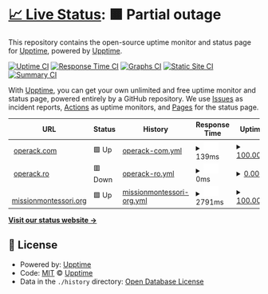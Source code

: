 # [📈 Live Status](https://demo.upptime.js.org): <!--live status--> **🟧 Partial outage**

This repository contains the open-source uptime monitor and status page for [Upptime](https://upptime.js.org), powered by [Upptime](https://github.com/upptime/upptime).

[![Uptime CI](https://github.com/upptime/upptime/workflows/Uptime%20CI/badge.svg)](https://github.com/upptime/upptime/actions?query=workflow%3A%22Uptime+CI%22)
[![Response Time CI](https://github.com/upptime/upptime/workflows/Response%20Time%20CI/badge.svg)](https://github.com/upptime/upptime/actions?query=workflow%3A%22Response+Time+CI%22)
[![Graphs CI](https://github.com/upptime/upptime/workflows/Graphs%20CI/badge.svg)](https://github.com/upptime/upptime/actions?query=workflow%3A%22Graphs+CI%22)
[![Static Site CI](https://github.com/upptime/upptime/workflows/Static%20Site%20CI/badge.svg)](https://github.com/upptime/upptime/actions?query=workflow%3A%22Static+Site+CI%22)
[![Summary CI](https://github.com/upptime/upptime/workflows/Summary%20CI/badge.svg)](https://github.com/upptime/upptime/actions?query=workflow%3A%22Summary+CI%22)

With [Upptime](https://upptime.js.org), you can get your own unlimited and free uptime monitor and status page, powered entirely by a GitHub repository. We use [Issues](https://github.com/upptime/upptime/issues) as incident reports, [Actions](https://github.com/upptime/upptime/actions) as uptime monitors, and [Pages](https://demo.upptime.js.org) for the status page.

<!--start: status pages-->
<!-- This summary is generated by Upptime (https://github.com/upptime/upptime) -->
<!-- Do not edit this manually, your changes will be overwritten -->
<!-- prettier-ignore -->
| URL | Status | History | Response Time | Uptime |
| --- | ------ | ------- | ------------- | ------ |
| <img alt="" src="https://icons.duckduckgo.com/ip3/operack.com.ico" height="13"> [operack.com](https://operack.com) | 🟩 Up | [operack-com.yml](https://github.com/mdomocos/test-monitoring/commits/HEAD/history/operack-com.yml) | <details><summary><img alt="Response time graph" src="./graphs/operack-com/response-time-week.png" height="20"> 139ms</summary><br><a href="https://upptime.github.io/upptime/history/operack-com"><img alt="Response time 139" src="https://img.shields.io/endpoint?url=https%3A%2F%2Fraw.githubusercontent.com%2Fmdomocos%2Ftest-monitoring%2FHEAD%2Fapi%2Foperack-com%2Fresponse-time.json"></a><br><a href="https://upptime.github.io/upptime/history/operack-com"><img alt="24-hour response time 132" src="https://img.shields.io/endpoint?url=https%3A%2F%2Fraw.githubusercontent.com%2Fmdomocos%2Ftest-monitoring%2FHEAD%2Fapi%2Foperack-com%2Fresponse-time-day.json"></a><br><a href="https://upptime.github.io/upptime/history/operack-com"><img alt="7-day response time 139" src="https://img.shields.io/endpoint?url=https%3A%2F%2Fraw.githubusercontent.com%2Fmdomocos%2Ftest-monitoring%2FHEAD%2Fapi%2Foperack-com%2Fresponse-time-week.json"></a><br><a href="https://upptime.github.io/upptime/history/operack-com"><img alt="30-day response time 139" src="https://img.shields.io/endpoint?url=https%3A%2F%2Fraw.githubusercontent.com%2Fmdomocos%2Ftest-monitoring%2FHEAD%2Fapi%2Foperack-com%2Fresponse-time-month.json"></a><br><a href="https://upptime.github.io/upptime/history/operack-com"><img alt="1-year response time 139" src="https://img.shields.io/endpoint?url=https%3A%2F%2Fraw.githubusercontent.com%2Fmdomocos%2Ftest-monitoring%2FHEAD%2Fapi%2Foperack-com%2Fresponse-time-year.json"></a></details> | <details><summary><a href="https://upptime.github.io/upptime/history/operack-com">100.00%</a></summary><a href="https://upptime.github.io/upptime/history/operack-com"><img alt="All-time uptime 99.93%" src="https://img.shields.io/endpoint?url=https%3A%2F%2Fraw.githubusercontent.com%2Fmdomocos%2Ftest-monitoring%2FHEAD%2Fapi%2Foperack-com%2Fuptime.json"></a><br><a href="https://upptime.github.io/upptime/history/operack-com"><img alt="24-hour uptime 100.00%" src="https://img.shields.io/endpoint?url=https%3A%2F%2Fraw.githubusercontent.com%2Fmdomocos%2Ftest-monitoring%2FHEAD%2Fapi%2Foperack-com%2Fuptime-day.json"></a><br><a href="https://upptime.github.io/upptime/history/operack-com"><img alt="7-day uptime 100.00%" src="https://img.shields.io/endpoint?url=https%3A%2F%2Fraw.githubusercontent.com%2Fmdomocos%2Ftest-monitoring%2FHEAD%2Fapi%2Foperack-com%2Fuptime-week.json"></a><br><a href="https://upptime.github.io/upptime/history/operack-com"><img alt="30-day uptime 99.93%" src="https://img.shields.io/endpoint?url=https%3A%2F%2Fraw.githubusercontent.com%2Fmdomocos%2Ftest-monitoring%2FHEAD%2Fapi%2Foperack-com%2Fuptime-month.json"></a><br><a href="https://upptime.github.io/upptime/history/operack-com"><img alt="1-year uptime 99.93%" src="https://img.shields.io/endpoint?url=https%3A%2F%2Fraw.githubusercontent.com%2Fmdomocos%2Ftest-monitoring%2FHEAD%2Fapi%2Foperack-com%2Fuptime-year.json"></a></details>
| <img alt="" src="https://icons.duckduckgo.com/ip3/operack.ro.ico" height="13"> [operack.ro](https://operack.ro) | 🟥 Down | [operack-ro.yml](https://github.com/mdomocos/test-monitoring/commits/HEAD/history/operack-ro.yml) | <details><summary><img alt="Response time graph" src="./graphs/operack-ro/response-time-week.png" height="20"> 0ms</summary><br><a href="https://upptime.github.io/upptime/history/operack-ro"><img alt="Response time 0" src="https://img.shields.io/endpoint?url=https%3A%2F%2Fraw.githubusercontent.com%2Fmdomocos%2Ftest-monitoring%2FHEAD%2Fapi%2Foperack-ro%2Fresponse-time.json"></a><br><a href="https://upptime.github.io/upptime/history/operack-ro"><img alt="24-hour response time 0" src="https://img.shields.io/endpoint?url=https%3A%2F%2Fraw.githubusercontent.com%2Fmdomocos%2Ftest-monitoring%2FHEAD%2Fapi%2Foperack-ro%2Fresponse-time-day.json"></a><br><a href="https://upptime.github.io/upptime/history/operack-ro"><img alt="7-day response time 0" src="https://img.shields.io/endpoint?url=https%3A%2F%2Fraw.githubusercontent.com%2Fmdomocos%2Ftest-monitoring%2FHEAD%2Fapi%2Foperack-ro%2Fresponse-time-week.json"></a><br><a href="https://upptime.github.io/upptime/history/operack-ro"><img alt="30-day response time 0" src="https://img.shields.io/endpoint?url=https%3A%2F%2Fraw.githubusercontent.com%2Fmdomocos%2Ftest-monitoring%2FHEAD%2Fapi%2Foperack-ro%2Fresponse-time-month.json"></a><br><a href="https://upptime.github.io/upptime/history/operack-ro"><img alt="1-year response time 0" src="https://img.shields.io/endpoint?url=https%3A%2F%2Fraw.githubusercontent.com%2Fmdomocos%2Ftest-monitoring%2FHEAD%2Fapi%2Foperack-ro%2Fresponse-time-year.json"></a></details> | <details><summary><a href="https://upptime.github.io/upptime/history/operack-ro">0.00%</a></summary><a href="https://upptime.github.io/upptime/history/operack-ro"><img alt="All-time uptime 0.00%" src="https://img.shields.io/endpoint?url=https%3A%2F%2Fraw.githubusercontent.com%2Fmdomocos%2Ftest-monitoring%2FHEAD%2Fapi%2Foperack-ro%2Fuptime.json"></a><br><a href="https://upptime.github.io/upptime/history/operack-ro"><img alt="24-hour uptime 0.00%" src="https://img.shields.io/endpoint?url=https%3A%2F%2Fraw.githubusercontent.com%2Fmdomocos%2Ftest-monitoring%2FHEAD%2Fapi%2Foperack-ro%2Fuptime-day.json"></a><br><a href="https://upptime.github.io/upptime/history/operack-ro"><img alt="7-day uptime 0.00%" src="https://img.shields.io/endpoint?url=https%3A%2F%2Fraw.githubusercontent.com%2Fmdomocos%2Ftest-monitoring%2FHEAD%2Fapi%2Foperack-ro%2Fuptime-week.json"></a><br><a href="https://upptime.github.io/upptime/history/operack-ro"><img alt="30-day uptime 0.00%" src="https://img.shields.io/endpoint?url=https%3A%2F%2Fraw.githubusercontent.com%2Fmdomocos%2Ftest-monitoring%2FHEAD%2Fapi%2Foperack-ro%2Fuptime-month.json"></a><br><a href="https://upptime.github.io/upptime/history/operack-ro"><img alt="1-year uptime 0.00%" src="https://img.shields.io/endpoint?url=https%3A%2F%2Fraw.githubusercontent.com%2Fmdomocos%2Ftest-monitoring%2FHEAD%2Fapi%2Foperack-ro%2Fuptime-year.json"></a></details>
| <img alt="" src="https://icons.duckduckgo.com/ip3/missionmontessori.org.ico" height="13"> [missionmontessori.org](https://missionmontessori.org) | 🟩 Up | [missionmontessori-org.yml](https://github.com/mdomocos/test-monitoring/commits/HEAD/history/missionmontessori-org.yml) | <details><summary><img alt="Response time graph" src="./graphs/missionmontessori-org/response-time-week.png" height="20"> 2791ms</summary><br><a href="https://upptime.github.io/upptime/history/missionmontessori-org"><img alt="Response time 2668" src="https://img.shields.io/endpoint?url=https%3A%2F%2Fraw.githubusercontent.com%2Fmdomocos%2Ftest-monitoring%2FHEAD%2Fapi%2Fmissionmontessori-org%2Fresponse-time.json"></a><br><a href="https://upptime.github.io/upptime/history/missionmontessori-org"><img alt="24-hour response time 2533" src="https://img.shields.io/endpoint?url=https%3A%2F%2Fraw.githubusercontent.com%2Fmdomocos%2Ftest-monitoring%2FHEAD%2Fapi%2Fmissionmontessori-org%2Fresponse-time-day.json"></a><br><a href="https://upptime.github.io/upptime/history/missionmontessori-org"><img alt="7-day response time 2791" src="https://img.shields.io/endpoint?url=https%3A%2F%2Fraw.githubusercontent.com%2Fmdomocos%2Ftest-monitoring%2FHEAD%2Fapi%2Fmissionmontessori-org%2Fresponse-time-week.json"></a><br><a href="https://upptime.github.io/upptime/history/missionmontessori-org"><img alt="30-day response time 2668" src="https://img.shields.io/endpoint?url=https%3A%2F%2Fraw.githubusercontent.com%2Fmdomocos%2Ftest-monitoring%2FHEAD%2Fapi%2Fmissionmontessori-org%2Fresponse-time-month.json"></a><br><a href="https://upptime.github.io/upptime/history/missionmontessori-org"><img alt="1-year response time 2668" src="https://img.shields.io/endpoint?url=https%3A%2F%2Fraw.githubusercontent.com%2Fmdomocos%2Ftest-monitoring%2FHEAD%2Fapi%2Fmissionmontessori-org%2Fresponse-time-year.json"></a></details> | <details><summary><a href="https://upptime.github.io/upptime/history/missionmontessori-org">100.00%</a></summary><a href="https://upptime.github.io/upptime/history/missionmontessori-org"><img alt="All-time uptime 100.00%" src="https://img.shields.io/endpoint?url=https%3A%2F%2Fraw.githubusercontent.com%2Fmdomocos%2Ftest-monitoring%2FHEAD%2Fapi%2Fmissionmontessori-org%2Fuptime.json"></a><br><a href="https://upptime.github.io/upptime/history/missionmontessori-org"><img alt="24-hour uptime 100.00%" src="https://img.shields.io/endpoint?url=https%3A%2F%2Fraw.githubusercontent.com%2Fmdomocos%2Ftest-monitoring%2FHEAD%2Fapi%2Fmissionmontessori-org%2Fuptime-day.json"></a><br><a href="https://upptime.github.io/upptime/history/missionmontessori-org"><img alt="7-day uptime 100.00%" src="https://img.shields.io/endpoint?url=https%3A%2F%2Fraw.githubusercontent.com%2Fmdomocos%2Ftest-monitoring%2FHEAD%2Fapi%2Fmissionmontessori-org%2Fuptime-week.json"></a><br><a href="https://upptime.github.io/upptime/history/missionmontessori-org"><img alt="30-day uptime 100.00%" src="https://img.shields.io/endpoint?url=https%3A%2F%2Fraw.githubusercontent.com%2Fmdomocos%2Ftest-monitoring%2FHEAD%2Fapi%2Fmissionmontessori-org%2Fuptime-month.json"></a><br><a href="https://upptime.github.io/upptime/history/missionmontessori-org"><img alt="1-year uptime 100.00%" src="https://img.shields.io/endpoint?url=https%3A%2F%2Fraw.githubusercontent.com%2Fmdomocos%2Ftest-monitoring%2FHEAD%2Fapi%2Fmissionmontessori-org%2Fuptime-year.json"></a></details>

<!--end: status pages-->

[**Visit our status website →**](https://demo.upptime.js.org)

## 📄 License

- Powered by: [Upptime](https://github.com/upptime/upptime)
- Code: [MIT](./LICENSE) © [Upptime](https://upptime.js.org)
- Data in the `./history` directory: [Open Database License](https://opendatacommons.org/licenses/odbl/1-0/)
